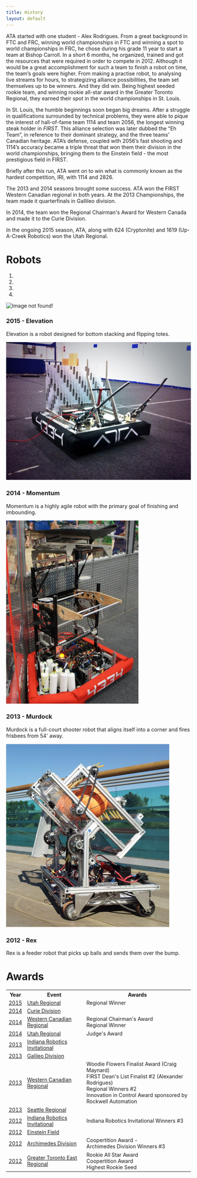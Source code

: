 ```yaml
---
title: History
layout: default
---
```


ATA started with one student - Alex Rodrigues. From a great background in FTC and FRC, winning world championships in FTC and winning a spot to world championships in FRC, he chose during his grade 11 year to start a team at Bishop Carroll. In a short 6 months, he organized, trained and got the resources that were required in order to compete in 2012. Although it would be a great accomplishment for such a team to finish a robot on time, the team’s goals were higher. From making a practise robot, to analysing live streams for hours, to strategizing alliance possibilities, the team set themselves up to be winners. And they did win. Being highest seeded rookie team, and winning rookie all-star award in the Greater Toronto Regional, they earned their spot in the world championships in St. Louis.

In St. Louis, the humble beginnings soon began big dreams. After a struggle in qualifications surrounded by technical problems, they were able to pique the interest of hall-of-fame team 1114 and team 2056, the longest winning steak holder in <i>FIRST</i>. This alliance selection was later dubbed the “Eh Team”, in reference to their dominant strategy, and the three teams’ Canadian heritage. ATA’s defense, coupled with 2056’s fast shooting and 1114’s accuracy became a triple threat that won them their division in the world championships, bringing them to the Einstein field - the most prestigious field in FIRST.

Briefly after this run, ATA went on to win what is commonly known as the hardest competition, IRI, with 1114 and 2826.

The 2013 and 2014 seasons brought some success. ATA won the FIRST Western Canadian regional in both years. At the 2013 Championships, the team made it quarterfinals in Gallileo division.

In 2014, the team won the Regional Chairman's Award for Western Canada and made it to the Curie Division.

In the ongoing 2015 season, ATA, along with 624 (Cryptonite) and 1619 (Up-A-Creek Robotics) won the Utah Regional.

# Robots

<div id="carousel" class="carousel slide">
    <ol class="carousel-indicators">
        <li data-target="#carousel" data-slide-to="0" class="active"></li>
        <li data-target="#carousel" data-slide-to="1" class="active"></li>
        <li data-target="#carousel" data-slide-to="2" class="active"></li>
        <li data-target="#carousel" data-slide-to="3" class="active"></li>
    </ol>
    <div class="carousel-inner">
        <div class="item active">
            <img style="max-height:500px;" src="/albums/RobotReveal/elevation2015.JPG" alt="Image not found!">
            <div class="carousel-caption">
                <h3>2015 - Elevation</h3>
                <p>Elevation is a robot designed for bottom stacking and flipping totes.</p>
            </div>
        </div>
        <div class="item">
            <img style="max-height:500px;" src="/albums/RobotReveal2014/main.jpg" alt="Image not found!">
            <div class="carousel-caption">
                <h3>2014 - Momentum</h3>
                <p>Momentum is a highly agile robot with the primary goal of finishing and imbounding.</p>
            </div>
        </div>
        <div class="item">
			<a href="/img/ATA-promo.jpg"><img style="max-height:500px;" src="/img/2013-robot.jpg" alt="Image not found!"></a>
            <div class="carousel-caption">
                <h3>2013 - Murdock</h3>
                <p>Murdock is a full-court shooter robot that aligns itself into a corner and fires frisbees from 54' away.</p>
            </div>
        </div>
        <div class="item">
            <img style="max-height:500px;" src="/img/2012-robot.jpg" alt="Image not found!">
            <div class="carousel-caption">
                <h3>2012 - Rex</h3>
                <p>Rex is a feeder robot that picks up balls and sends them over the bump.</p>
            </div>
        </div>
    </div>
    <a class="left carousel-control" href="#carousel" data-slide="prev">
        <span class="glyphicon glyphicon-chevron-left"></span>
    </a>
    <a class="right carousel-control" href="#carousel" data-slide="next">
        <span class="glyphicon glyphicon-chevron-right"></span>
    </a>
</div>


# Awards
<table class="table table-condensed">
    <tbody>
        <tr>
            <th>Year</th>
            <th>Event</th>
            <th>Awards</th>
        </tr>
        <tr>
            <td><a href="http://www.thebluealliance.com/team/4334/2015">2015</a></td>
            <td><a href="http://www.thebluealliance.com/event/2015utwv">Utah Regional</a></td>
            <td>
                Regional Winner
            </td>
        </tr>
        <tr>
            <td><a href="http://www.thebluealliance.com/team/4334/2014">2014</a></td>
            <td><a href="http://www.thebluealliance.com/event/2014cur">Curie Division</a></td>
            <td></td>
        </tr>
        <tr>
            <td><a href="http://www.thebluealliance.com/team/4334/2014">2014</a></td>
            <td><a href="http://www.thebluealliance.com/event/2014abca">Western Canadian Regional</a></td>
            <td>
                Regional Chairman's Award
                <br>
                Regional Winner
            </td>
        </tr>
        <tr>
            <td><a href="http://www.thebluealliance.com/team/4334/2014">2014</a></td>
            <td><a href="http://www.thebluealliance.com/event/2014utwv">Utah Regional</a></td>
            <td>
                Judge's Award
            </td>
        </tr>
        <tr>
            <td><a href="http://www.thebluealliance.com/team/4334/2013">2013</a></td>
            <td><a href="http://www.thebluealliance.com/event/2013iri">Indiana Robotics Invitational</a></td>
            <td></td>
        </tr>
        <tr>
            <td><a href="http://www.thebluealliance.com/team/4334/2013">2013</a></td>
            <td><a href="http://www.thebluealliance.com/event/2013gal">Galileo Division</a></td>
            <td></td>
        </tr>
        <tr>
            <td><a href="http://www.thebluealliance.com/team/4334/2013">2013</a></td>
            <td><a href="http://www.thebluealliance.com/event/2013abca">Western Canadian Regional</a></td>
            <td>
                Woodie Flowers Finalist Award (Craig Maynard)
                <br>
                FIRST Dean's List Finalist #2 (Alexander Rodrigues)
                <br>
                Regional Winners #2
                <br>
                Innovation in Control Award sponsored by Rockwell Automation
            </td>
        </tr>
        <tr>
            <td><a href="http://www.thebluealliance.com/team/4334/2013">2013</a></td>
            <td><a href="http://www.thebluealliance.com/event/2013wase">Seattle Regional</a></td>
            <td></td>
        </tr>
        <tr>
            <td><a href="http://www.thebluealliance.com/team/4334/2012">2012</a></td>
            <td><a href="http://www.thebluealliance.com/event/2012iri">Indiana Robotics Invitational</a></td>
            <td>
                Indiana Robotics Invitational Winners #3
            </td>
        </tr>
        <tr>
            <td><a href="http://www.thebluealliance.com/team/4334/2012">2012</a></td>
            <td><a href="http://www.thebluealliance.com/event/2012cmp">Einstein Field</a></td>
            <td></td>
        </tr>
        <tr>
            <td><a href="http://www.thebluealliance.com/team/4334/2012">2012</a></td>
            <td><a href="http://www.thebluealliance.com/event/2012arc">Archimedes Division</a></td>
            <td>
                Coopertition Award - 
                <br>
                Archimedes Division Winners #3
            </td>
        </tr>
        <tr>
            <td><a href="http://www.thebluealliance.com/team/4334/2012">2012</a></td>
            <td><a href="http://www.thebluealliance.com/event/2012on">Greater Toronto East Regional</a></td>
            <td>
                Rookie All Star Award
                <br>
                Coopertition Award
                <br>
                Highest Rookie Seed
                <br>
            </td>
        </tr>
    </tbody>
</table>
